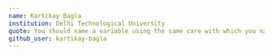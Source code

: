```yaml
---
name: Kartikay Bagla
institution: Delhi Technological University
quote: You should name a variable using the same care with which you name a first-born child.
github_user: kartikay-bagla
---
```

